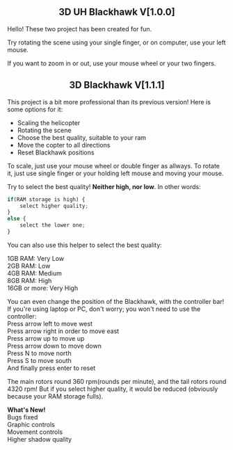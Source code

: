 <h2 align="center"> 3D UH Blackhawk V[1.0.0] </h1>
Hello! These two project has been created for fun.
<p> Try rotating the scene using your single finger, or on computer, use your left mouse. </p>
<p> If you want to zoom in or out, use your mouse wheel or your two fingers. </p>

<h2 align="center"> 3D Blackhawk V[1.1.1] </h1>
<p> This project is a bit more professional than its previous version! Here is some options for it: </p>

* Scaling the helicopter
* Rotating the scene
* Choose the best quality, suitable to your ram
* Move the copter to all directions
* Reset Blackhawk positions

<p> To scale, just use your mouse wheel or double finger as allways. To rotate it, just use single finger or your holding left mouse and moving your mouse. </p>

Try to select the best quality! **Neither high, nor low**. In other words:
```js
if(RAM storage is high) {
    select higher quality;
}
else {
    select the lower one;
}
```
You can also use this helper to select the best quality:

1GB RAM: Very Low
<br />
2GB RAM: Low
<br />
4GB RAM: Medium
<br />
8GB RAM: High
<br />
16GB or more: Very High

You can even change the position of the Blackhawk, with the controller bar!
If you're using laptop or PC, don't worry; you won't need to use the controller:
<br/>
Press arrow left to move west
<br/>
Press arrow right in order to move east
<br/>
Press arrow up to move up
<br/>
Press arrow down to move down
<br/>
Press N to move north
<br />
Press S to move south
<br/>
And finally press enter to reset

The main rotors round 360 rpm(rounds per minute), and the tail rotors round 4320 rpm! But if you select higher quality, it would be reduced (obviously because your RAM storage fulls).


**What's New!**
<br>
Bugs fixed
<br>
Graphic controls
<br>
Movement controls
<br>
Higher shadow quality
